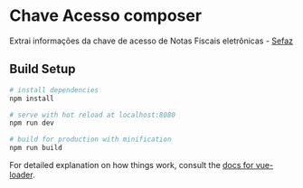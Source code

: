 # Chave Acesso composer
Extrai informações da chave de acesso de Notas Fiscais eletrônicas - [Sefaz ](http://www.nfe.fazenda.gov.br)

## Build Setup

``` bash
# install dependencies
npm install

# serve with hot reload at localhost:8080
npm run dev

# build for production with minification
npm run build
```

For detailed explanation on how things work, consult the [docs for vue-loader](http://vuejs.github.io/vue-loader).
